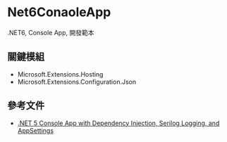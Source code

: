 # Net6ConaoleApp
.NET6,  Console App, 開發範本

## 關鍵模組
* Microsoft.Extensions.Hosting
* Microsoft.Extensions.Configuration.Json

## 參考文件
* [.NET 5 Console App with Dependency Injection, Serilog Logging, and AppSettings](https://dev.to/moe23/net-5-console-app-with-dependency-injection-serilog-logging-and-appsettings-3d4n)
